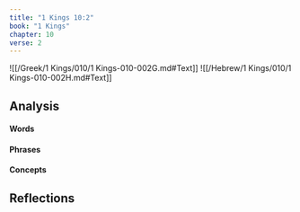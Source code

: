 ```yaml
---
title: "1 Kings 10:2"
book: "1 Kings"
chapter: 10
verse: 2
---
```

![[/Greek/1 Kings/010/1 Kings-010-002G.md#Text]]
![[/Hebrew/1 Kings/010/1 Kings-010-002H.md#Text]]

## Analysis

#### Words

#### Phrases

#### Concepts

## Reflections
